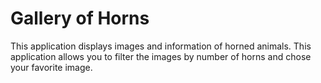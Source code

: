 # Gallery of Horns

This application displays images and information of horned animals. This application allows you to filter the images by number of horns and chose your favorite image.
